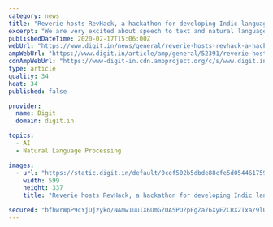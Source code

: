 ```yaml
---
category: news
title: "Reverie hosts RevHack, a hackathon for developing Indic language technologies in Bengaluru"
excerpt: "We are very excited about speech to text and natural language processing.” What is currently a gap when it comes to making technologies available to the underserved, can easily be turned into something where India leads the way. Users in India switch between multiple languages more easily, the languages are very different from each other ..."
publishedDateTime: 2020-02-17T15:06:00Z
webUrl: "https://www.digit.in/news/general/reverie-hosts-revhack-a-hackathon-for-developing-indic-language-technologies-in-bengaluru-52391.html"
ampWebUrl: "https://www.digit.in/article/amp/general/52391/reverie-hosts-revhack-a-hackathon-for-developing-indic-language-technologies-in-bengaluru"
cdnAmpWebUrl: "https://www-digit-in.cdn.ampproject.org/c/s/www.digit.in/article/amp/general/52391/reverie-hosts-revhack-a-hackathon-for-developing-indic-language-technologies-in-bengaluru"
type: article
quality: 34
heat: 34
published: false

provider:
  name: Digit
  domain: digit.in

topics:
  - AI
  - Natural Language Processing

images:
  - url: "https://static.digit.in/default/0cef502b5dbde88cfe5d05446175989522905eae.jpeg"
    width: 599
    height: 337
    title: "Reverie hosts RevHack, a hackathon for developing Indic language technologies in Bengaluru"

secured: "bfhwrWpP9cYjUjzyko/NAmw1uuIX6UmGZOA5POZpEgZa76XyEZCRX2Txa/9lUBoS5NhestfbITEwxc52QYwGMV1mKjGFlzqMfMBAfvnURtvsv7/W30fnVCdyG0hQGB6zud5mVyh4I1VHHnVWr3YU+Pole3yIFh7qsDFb79vA49GLtsdVQ8ITWLbFNbP13RYDCcAZze67fpAdZxg3F0oL7oad4AWaE6Z+G/4bLW+pDhh9B9uP+7ul1nkAtThJnUjMFa4eXhhQ19lkkfOdipCYDam7J7lh4ZB92fJY+TJEpmSJrKri8UKx/YM8c9dMK8fn4VlPfEmBP24QpTME/J6wtjJNSQNjmyWSNR3T1KeBpkCsyoKpYzT0HYRX206/oI+Urjz9JJ05Btk1NHI+8B0MAhyl2AdsTQrGWwlYpa1P1RtDYQmJF7CIUKT1jjNamW+3gAL4G9tmZ+qU/4LbYNURxv0XjRtkl70D7eWxxQKcuhE=;ZlSf2Y8KTUlYCx/IpNlF4A=="
---
```


